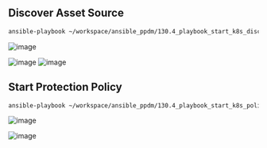 ## Discover Asset Source
```bash
ansible-playbook ~/workspace/ansible_ppdm/130.4_playbook_start_k8s_discoveries.yaml
```
![image](https://github.com/bob-builds-labs/bob-builds-labs.github.io/assets/8255007/a3a77289-69e9-41f2-b497-283ef4422aa4)

![image](https://github.com/bob-builds-labs/bob-builds-labs.github.io/assets/8255007/d3adc14f-7faf-4ac0-89f5-838e4a248a4f)
![image](https://github.com/bob-builds-labs/bob-builds-labs.github.io/assets/8255007/3ac9faf0-0952-4caf-9b6e-5fc014200f5f)

## Start Protection Policy
```bash
ansible-playbook ~/workspace/ansible_ppdm/130.4_playbook_start_k8s_policy.yaml
```
![image](https://github.com/bob-builds-labs/bob-builds-labs.github.io/assets/8255007/de0bb11e-5883-47e6-9a78-2a72a414f31a)

![image](https://github.com/bob-builds-labs/bob-builds-labs.github.io/assets/8255007/d085db07-ee5f-4c4e-a7ff-5770d1ad86d4)


